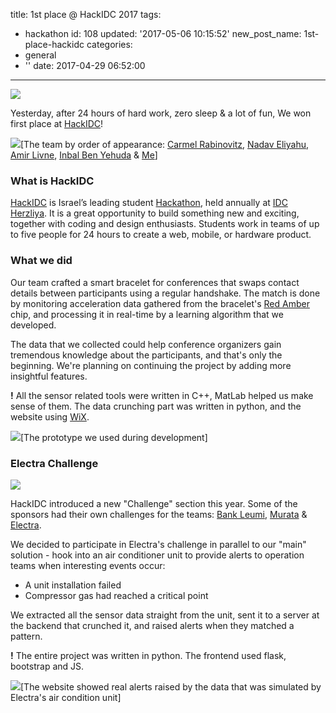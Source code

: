 title: 1st place @ HackIDC 2017
tags:
  - hackathon
id: 108
updated: '2017-05-06 10:15:52'
new_post_name: 1st-place-hackidc
categories:
  - general
  - ''
date: 2017-04-29 06:52:00
---

![](/images/2017/04/hackidc_2017_logo.png)

Yesterday, after 24 hours of hard work, zero sleep & a lot of fun, We won first place at [HackIDC](https://2017.hackidc.com/)!

![](/images/2017/04/hackidc_team.jpg)[The team by order of appearance: [Carmel Rabinovitz](https://www.linkedin.com/in/carmel-rabinovitz/), [Nadav Eliyahu](https://www.linkedin.com/in/nadav-eliyahu-b2b892125/), [Amir Livne](https://www.linkedin.com/in/amirlivne/), [Inbal Ben Yehuda](https://www.linkedin.com/in/inbal-ben-yehuda-08a248a2/) & [Me](https://www.linkedin.com/in/odedlaz/)]


### What is HackIDC

[HackIDC](https://2017.hackidc.com/) is Israel’s leading student [Hackathon](https://en.wikipedia.org/wiki/Hackathon), held annually at [IDC Herzliya](https://www.idc.ac.il/en). It is a great opportunity to build something new and exciting, together with coding and design enthusiasts. Students work in teams of up to five people for 24 hours to create a web, mobile, or hardware product.

### What we did 

Our team crafted a smart bracelet for conferences that swaps contact details between participants using a regular handshake. The match is done by monitoring acceleration data gathered from the bracelet's [Red Amber](http://gemsense.cool/#anc-prod) chip, and processing it in real-time by a learning algorithm that we developed. 

The data that we collected could help conference organizers gain tremendous knowledge about the participants, and that's only the beginning. We're planning on continuing the project by adding more insightful features.

**!** All the sensor related tools were written in C++, MatLab helped us make sense of them. The data crunching part was written in python, and the website using [WiX](https://www.wix.com/).

![](/images/2017/04/bracelet_prototype.jpg)[The prototype we used during development]

### Electra Challenge

![](/images/2017/04/electra_logo.jpg)

HackIDC introduced a new "Challenge" section this year. Some of the sponsors had their own challenges for the teams: [Bank Leumi](https://www.leumi.co.il/), [Murata](http://www.murata.com/) & [Electra](http://www.electra.co.il/).

We decided to participate in Electra's challenge in parallel to our "main" solution - hook into an air conditioner unit to provide alerts to operation teams when interesting events occur:

* A unit installation failed
* Compressor gas had reached a critical point

We extracted all the sensor data straight from the unit, sent it to a server at the backend that crunched it, and raised alerts when they matched a pattern.

**!** The entire project was written in python. The frontend used flask, bootstrap and JS.

![](/images/2017/04/electra_challenge.png)[The website showed real alerts raised by the data that was simulated by Electra's air condition unit]

